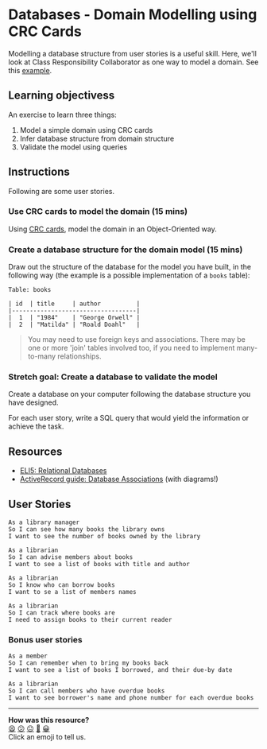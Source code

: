 # Databases - Domain Modelling using CRC Cards

Modelling a database structure from user stories is a useful skill.
Here, we'll look at Class Responsibility Collaborator as one way to model a domain.  See this [example](../domain_modelling_student_directory_using_crc_cards/crc_example.md).

## Learning objectivess

An exercise to learn three things:

1. Model a simple domain using CRC cards
2. Infer database structure from domain structure
3. Validate the model using queries

## Instructions

Following are some user stories.

### Use CRC cards to model the domain (15 mins)

Using [CRC cards](http://agilemodeling.com/artifacts/crcModel.htm), model the domain in an Object-Oriented way.

### Create a database structure for the domain model (15 mins)

Draw out the structure of the database for the model you have built, in the following way (the example is a possible implementation of a `books` table):

```
Table: books

| id  | title     | author          |
|-----------------------------------|
|  1  | "1984"    | "George Orwell" |
|  2  | "Matilda" | "Roald Doahl"   |
```

> You may need to use foreign keys and associations. There may be one or more 'join' tables involved too, if you need to implement many-to-many relationships.

### Stretch goal: Create a database to validate the model

Create a database on your computer following the database structure you have designed.

For each user story, write a SQL query that would yield the information or achieve the task.

## Resources

- [ELI5: Relational Databases](https://www.reddit.com/r/explainlikeimfive/comments/3qqm9h/eli5_relational_databases/)
- [ActiveRecord guide: Database Associations](http://guides.rubyonrails.org/association_basics.html#the-types-of-associations) (with diagrams!)

## User Stories

```
As a library manager
So I can see how many books the library owns
I want to see the number of books owned by the library

As a librarian
So I can advise members about books
I want to see a list of books with title and author

As a librarian
So I know who can borrow books
I want to se a list of members names

As a librarian
So I can track where books are
I need to assign books to their current reader
```

### Bonus user stories

```
As a member
So I can remember when to bring my books back
I want to see a list of books I borrowed, and their due-by date

As a librarian
So I can call members who have overdue books
I want to see borrower's name and phone number for each overdue books
```

<!-- BEGIN GENERATED SECTION DO NOT EDIT -->

---

**How was this resource?**  
[😫](https://airtable.com/shrUJ3t7KLMqVRFKR?prefill_Repository=skills-workshops&prefill_File=week-4/domain_modeling_a_library_using_crc_cards/README.md&prefill_Sentiment=😫) [😕](https://airtable.com/shrUJ3t7KLMqVRFKR?prefill_Repository=skills-workshops&prefill_File=week-4/domain_modeling_a_library_using_crc_cards/README.md&prefill_Sentiment=😕) [😐](https://airtable.com/shrUJ3t7KLMqVRFKR?prefill_Repository=skills-workshops&prefill_File=week-4/domain_modeling_a_library_using_crc_cards/README.md&prefill_Sentiment=😐) [🙂](https://airtable.com/shrUJ3t7KLMqVRFKR?prefill_Repository=skills-workshops&prefill_File=week-4/domain_modeling_a_library_using_crc_cards/README.md&prefill_Sentiment=🙂) [😀](https://airtable.com/shrUJ3t7KLMqVRFKR?prefill_Repository=skills-workshops&prefill_File=week-4/domain_modeling_a_library_using_crc_cards/README.md&prefill_Sentiment=😀)  
Click an emoji to tell us.

<!-- END GENERATED SECTION DO NOT EDIT -->
